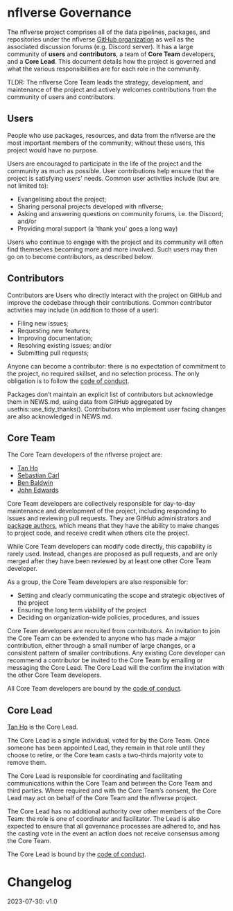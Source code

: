 <!-- 
This governance model is adapted from:
- the ggplot2 governance model <https://github.com/tidyverse/ggplot2/blob/main/GOVERNANCE.md>
- the Benevolent dictator governance model by Ross Gardler and Gabriel Hanganu <http://oss-watch.ac.uk/resources/benevolentdictatorgovernancemodel>
- tidyverse tidyups governance notes: <https://github.com/tidyverse/tidyups/blob/main/004-governance.md>
and is licensed under CC-BY-SA-4.0
-->

# nflverse Governance

The nflverse project comprises all of the data pipelines, packages, and repositories
under the nflverse [GitHub organization](https://github.com/nflverse) as well as the
associated discussion forums (e.g. Discord server). It has a large community of __users__ 
and __contributors__, a team of __Core Team__ developers, and a __Core Lead__. 
This document details how the project is governed and what the various responsibilities 
are for each role in the community.

TLDR: The nflverse Core Team leads the strategy, development, and maintenance of the 
project and actively welcomes contributions from the community of users and contributors.

## Users

People who use packages, resources, and data from the nflverse are the most important 
members of the community; without these users, this project would have no purpose.

Users are encouraged to participate in the life of the project and the community 
as much as possible. User contributions help ensure that the project is satisfying 
users' needs. Common user activities include (but are not limited to):

* Evangelising about the project;
* Sharing personal projects developed with nflverse;
* Asking and answering questions on community forums, i.e. the Discord; and/or
* Providing moral support (a 'thank you' goes a long way)

Users who continue to engage with the project and its community will often find 
themselves becoming more and more involved. Such users may then go on to become 
contributors, as described below.

## Contributors

Contributors are Users who directly interact with the project on GitHub and improve
the codebase through their contributions. 
Common contributor activities may include (in addition to those of a user):

* Filing new issues;
* Requesting new features;
* Improving documentation;
* Resolving existing issues; and/or
* Submitting pull requests;

Anyone can become a contributor: there is no expectation of commitment to the project, 
no required skillset, and no selection process. The only obligation is to follow the 
[code of conduct](CODE_OF_CONDUCT.md).

Packages don’t maintain an explicit list of contributors but acknowledge them in NEWS.md, 
using data from GitHub aggregated by usethis::use_tidy_thanks(). Contributors who implement 
user facing changes are also acknowledged in NEWS.md.

<!-- Specific advice for contributing to the project can be found in
[CONTRIBUTING.md](https://github.com/tidyverse/ggplot2/blob/master/CONTRIBUTING.md). -->

## Core Team

The Core Team developers of the nflverse project are:
* [Tan Ho](https://github.com/tanho63)
* [Sebastian Carl](https://github.com/mrcaseb)
* [Ben Baldwin](https://github.com/guga31bb)
* [John Edwards](https://github.com/john-b-edwards)

Core Team developers are collectively responsible for day-to-day maintenance and development 
of the project, including responding to issues and reviewing pull requests. They are 
GitHub administrators and [package authors](https://github.com/nflverse/nflverse/blob/HEAD/DESCRIPTION), 
which means that they have the ability to make changes to project code, and receive 
credit when others cite the project.

While Core Team developers can modify code directly, this capability is rarely used. 
Instead, changes are proposed as pull requests, and are only merged after they 
have been reviewed by at least one other Core Team developer. 

As a group, the Core Team developers are also responsible for:

* Setting and clearly communicating the scope and strategic objectives of the project
* Ensuring the long term viability of the project
* Deciding on organization-wide policies, procedures, and issues

Core Team developers are recruited from contributors. An invitation to join the Core 
Team can be extended to anyone who has made a major contribution, either through 
a small number of large changes, or a consistent pattern of smaller contributions. 
Any existing Core developer can recommend a contributor be invited to the Core Team 
by emailing or messaging the Core Lead. The Core Lead will the confirm the invitation 
with the other Core Team developers.

All Core Team developers are bound by the [code of conduct](CODE_OF_CONDUCT.md).

## Core Lead

[Tan Ho](https://github.com/tanho63) is the Core Lead.

The Core Lead is a single individual, voted for by the Core Team. Once someone 
has been appointed Lead, they remain in that role until they choose to retire, or 
the Core team casts a two-thirds majority vote to remove them.

The Core Lead is responsible for coordinating and facilitating communications within 
the Core Team and between the Core Team and third parties. Where required and with the 
Core Team’s consent, the Core Lead may act on behalf of the Core Team and the nflverse
project.

The Core Lead has no additional authority over other members of the Core Team: the 
role is one of coordinator and facilitator. The Lead is also expected to ensure 
that all governance processes are adhered to, and has the casting vote in the event
an action does not receive consensus among the Core Team.

The Core Lead is bound by the [code of conduct](CODE_OF_CONDUCT.md).

# Changelog
2023-07-30: v1.0
